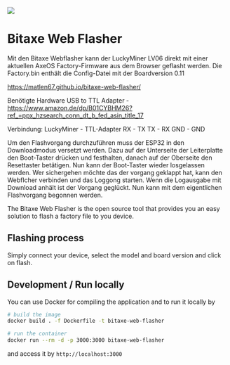 [![](https://dcbadge.vercel.app/api/server/3E8ca2dkcC)](https://discord.gg/3E8ca2dkcC)

# Bitaxe Web Flasher
Mit den Bitaxe Webflasher kann der LuckyMiner LV06 direkt mit einer aktuellen AxeOS Factory-Firmware aus dem Browser geflasht werden.
Die Factory.bin enthält die Config-Datei mit der Boardversion 0.11

https://matlen67.github.io/bitaxe-web-flasher/

Benötigte Hardware
USB to TTL Adapter - https://www.amazon.de/dp/B01CYBHM26?ref_=ppx_hzsearch_conn_dt_b_fed_asin_title_17

Verbindung: 
LuckyMiner - TTL-Adapter
   RX      -    TX
   TX      -    RX
   GND     -    GND
   
Um den Flashvorgang durchzuführen muss der ESP32 in den Downloadmodus versetzt werden. Dazu auf der Unterseite der Leiterplatte den Boot-Taster drücken und festhalten, danach auf der Oberseite den Resettaster betätigen. Nun kann der Boot-Taster wieder losgelassen werden.
Wer sichergehen möchte das der vorgang geklappt hat, kann den Webflcher verbinden und das Loggong starten. Wenn die Logausgabe mit Download anhält ist der Vorgang geglückt.
Nun kann mit dem eigentlichen Flashvorgang begonnen werden.


The Bitaxe Web Flasher is the open source tool that provides you an easy solution to flash a factory file to you device.

## Flashing process

Simply connect your device, select the model and board version and click on flash.

## Development / Run locally

You can use Docker for compiling the application and to run it locally by

```bash
# build the image
docker build . -f Dockerfile -t bitaxe-web-flasher

# run the container
docker run --rm -d -p 3000:3000 bitaxe-web-flasher
```

and access it by `http://localhost:3000`
